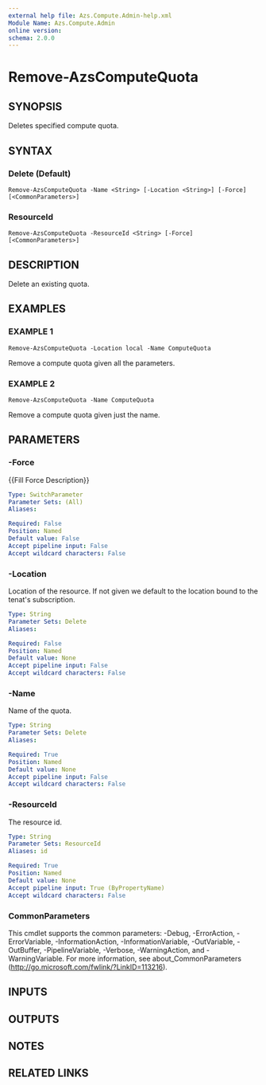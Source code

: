 ```yaml
---
external help file: Azs.Compute.Admin-help.xml
Module Name: Azs.Compute.Admin
online version: 
schema: 2.0.0
---
```


# Remove-AzsComputeQuota

## SYNOPSIS
Deletes specified compute quota.

## SYNTAX

### Delete (Default)
```
Remove-AzsComputeQuota -Name <String> [-Location <String>] [-Force] [<CommonParameters>]
```

### ResourceId
```
Remove-AzsComputeQuota -ResourceId <String> [-Force] [<CommonParameters>]
```

## DESCRIPTION
Delete an existing quota.

## EXAMPLES

### EXAMPLE 1
```
Remove-AzsComputeQuota -Location local -Name ComputeQuota
```

Remove a compute quota given all the parameters.

### EXAMPLE 2
```
Remove-AzsComputeQuota -Name ComputeQuota
```

Remove a compute quota given just the name.

## PARAMETERS

### -Force
{{Fill Force Description}}

```yaml
Type: SwitchParameter
Parameter Sets: (All)
Aliases: 

Required: False
Position: Named
Default value: False
Accept pipeline input: False
Accept wildcard characters: False
```

### -Location
Location of the resource. 
If not given we default to the location bound to the tenat's subscription.

```yaml
Type: String
Parameter Sets: Delete
Aliases: 

Required: False
Position: Named
Default value: None
Accept pipeline input: False
Accept wildcard characters: False
```

### -Name
Name of the quota.

```yaml
Type: String
Parameter Sets: Delete
Aliases: 

Required: True
Position: Named
Default value: None
Accept pipeline input: False
Accept wildcard characters: False
```

### -ResourceId
The resource id.

```yaml
Type: String
Parameter Sets: ResourceId
Aliases: id

Required: True
Position: Named
Default value: None
Accept pipeline input: True (ByPropertyName)
Accept wildcard characters: False
```

### CommonParameters
This cmdlet supports the common parameters: -Debug, -ErrorAction, -ErrorVariable, -InformationAction, -InformationVariable, -OutVariable, -OutBuffer, -PipelineVariable, -Verbose, -WarningAction, and -WarningVariable. For more information, see about_CommonParameters (http://go.microsoft.com/fwlink/?LinkID=113216).

## INPUTS

## OUTPUTS

## NOTES

## RELATED LINKS

